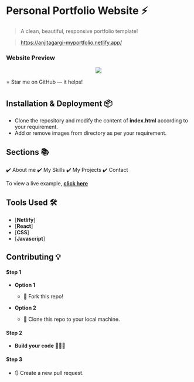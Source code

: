 # Personal Portfolio Website ⚡️ 
> A clean, beautiful, responsive portfolio template!

> https://anjitagargi-myportfolio.netlify.app/

### Website Preview
<p align="center"> 
  <kbd>
    <a href="" target="_blank"><img src="examples/preview.mp4">
  </a>
  </kbd>
</p>

:star: Star me on GitHub — it helps!



## Installation & Deployment 📦
- Clone the repository and modify the content of <b>index.html</b> according to your requirement.
- Add or remove images from  directory as per your requirement.


## Sections 📚
✔️ About me
✔️ My Skills 
✔️ My Projects 
✔️ Contact


To view a live example, **[click here](https://anjitagargi-myportfolio.netlify.app/)**

## Tools Used 🛠️
* [<b>Netlify</b>]
* [<b>React</b>]
* [<b>CSS</b>]
* [<b>Javascript</b>]


## Contributing 💡
#### Step 1

- **Option 1**
    - 🍴 Fork this repo!

- **Option 2**
    - 👯 Clone this repo to your local machine.


#### Step 2

- **Build your code** 🔨🔨🔨

#### Step 3

- 🔃 Create a new pull request.
